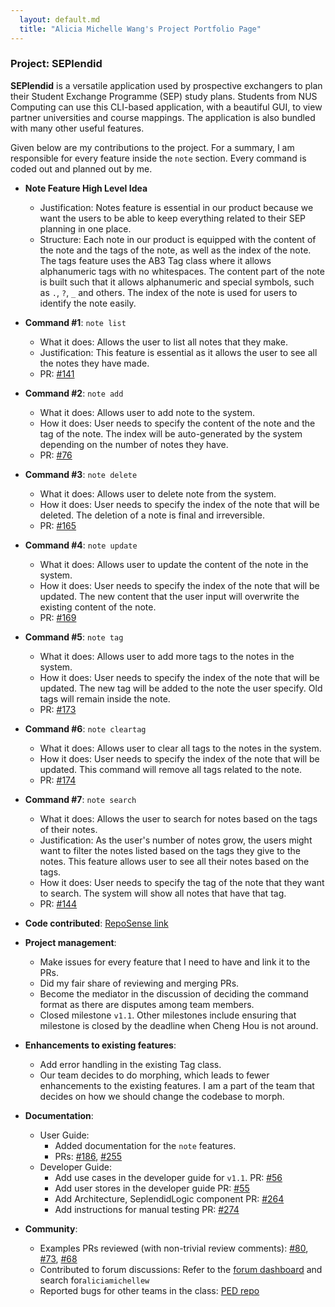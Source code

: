 ```yaml
---
  layout: default.md
  title: "Alicia Michelle Wang's Project Portfolio Page"
---
```


### Project: SEPlendid

**SEPlendid** is a versatile application used by prospective exchangers to plan their Student Exchange Programme (SEP)
study plans. Students from NUS Computing can use this CLI-based application, with a beautiful GUI, to view partner
universities and course mappings. The application is also bundled with many other useful features.

Given below are my contributions to the project. 
For a summary, I am responsible for every feature inside the `note` section. Every command is coded out and 
planned out by me.

* **Note Feature High Level Idea**
    * Justification: Notes feature is essential in our product because we want the users to be able to keep everything 
      related to their SEP planning in one place.
    * Structure: Each note in our product is equipped with the content of the note and the tags of the note, as well as
      the index of the note. The tags feature uses the AB3 Tag class where it allows alphanumeric tags with no 
      whitespaces. The content part of the note is built such that it allows alphanumeric and special symbols, 
      such as  `.`, `?`, `_` and others. The index of the note is used for users to identify the note easily.


* **Command #1**: `note list`
    * What it does: Allows the user to list all notes that they make. 
    * Justification: This feature is essential as it allows the user to see all the notes they have made. 
    * PR: [\#141](https://github.com/AY2324S1-CS2103T-W10-2/tp/pull/141)


* **Command #2**: `note add`
  * What it does: Allows user to add note to the system.
  * How it does: User needs to specify the content of the note and the tag of the note. The index will be auto-generated 
    by the system depending on the number of notes they have. 
  * PR: [\#76](https://github.com/AY2324S1-CS2103T-W10-2/tp/pull/76)


* **Command #3**: `note delete`
  * What it does: Allows user to delete note from the system. 
  * How it does: User needs to specify the index of the note that will be deleted. The deletion of a note is final and 
    irreversible. 
  * PR: [\#165](https://github.com/AY2324S1-CS2103T-W10-2/tp/pull/165)


* **Command #4**: `note update`
  * What it does: Allows user to update the content of the note in the system. 
  * How it does: User needs to specify the index of the note that will be updated. The new content that the user input 
    will overwrite the existing content of the note. 
  * PR: [\#169](https://github.com/AY2324S1-CS2103T-W10-2/tp/pull/169)


* **Command #5**: `note tag`
  * What it does: Allows user to add more tags to the notes in the system. 
  * How it does: User needs to specify the index of the note that will be updated. The new tag will be added to the note
    the user specify. Old tags will remain inside the note.
  * PR: [\#173](https://github.com/AY2324S1-CS2103T-W10-2/tp/pull/173)


* **Command #6**: `note cleartag`
  * What it does: Allows user to clear all tags to the notes in the system.
  * How it does: User needs to specify the index of the note that will be updated. This command will remove all tags 
    related to the note.
  * PR: [\#174](https://github.com/AY2324S1-CS2103T-W10-2/tp/pull/174)


* **Command #7**: `note search`
  * What it does: Allows the user to search for notes based on the tags of their notes. 
  * Justification: As the user's number of notes grow, the users might want to filter the notes listed based on the tags 
    they give to the notes. This feature allows user to see all their notes based on the tags. 
  * How it does: User needs to specify the tag of the note that they want to search. The system will show all notes that
    have that tag. 
  * PR: [\#144](https://github.com/AY2324S1-CS2103T-W10-2/tp/pull/144)


* **Code contributed**: [RepoSense link](https://nus-cs2103-ay2324s1.github.io/tp-dashboard/?search=aliciamichellew&sort=groupTitle&sortWithin=title&timeframe=commit&mergegroup=&groupSelect=groupByRepos&breakdown=true&checkedFileTypes=docs~functional-code~test-code&since=2023-09-22&tabOpen=true&zFR=false&tabType=authorship&tabAuthor=aliciamichellew&tabRepo=AY2324S1-CS2103T-W10-2%2Ftp%5Bmaster%5D&authorshipIsMergeGroup=false&authorshipFileTypes=&authorshipIsBinaryFileTypeChecked=false&authorshipIsIgnoredFilesChecked=false)


* **Project management**:
    * Make issues for every feature that I need to have and link it to the PRs. 
    * Did my fair share of reviewing and merging PRs. 
    * Become the mediator in the discussion of deciding the command format as there are disputes among team members. 
    * Closed milestone `v1.1`. Other milestones include ensuring that milestone is closed by the deadline when Cheng Hou 
      is not around.


* **Enhancements to existing features**:
    * Add error handling in the existing Tag class. 
    * Our team decides to do morphing, which leads to fewer enhancements to the existing features. I am a part of the 
      team that decides on how we should change the codebase to morph.


* **Documentation**:
    * User Guide:
        * Added documentation for the `note` features.
        * PRs: [\#186](https://github.com/AY2324S1-CS2103T-W10-2/tp/pull/186), 
          [\#255](https://github.com/AY2324S1-CS2103T-W10-2/tp/pull/255)
    * Developer Guide:
        * Add use cases in the developer guide for `v1.1`. 
          PR: [\#56](https://github.com/AY2324S1-CS2103T-W10-2/tp/pull/56/files)
        * Add user stores in the developer guide
          PR: [\#55](https://github.com/AY2324S1-CS2103T-W10-2/tp/pull/55)
        * Add Architecture, SeplendidLogic component
          PR: [\#264](https://github.com/AY2324S1-CS2103T-W10-2/tp/pull/264)
        * Add instructions for manual testing
          PR: [\#274](https://github.com/AY2324S1-CS2103T-W10-2/tp/pull/274)
      

* **Community**:
    * Examples PRs reviewed (with non-trivial review comments): [\#80](https://github.com/AY2324S1-CS2103T-W10-2/tp/pull/80),
      [\#73](https://github.com/AY2324S1-CS2103T-W10-2/tp/pull/73), 
      [\#68](https://github.com/AY2324S1-CS2103T-W10-2/tp/pull/68)
    * Contributed to forum discussions: Refer to the 
      [forum dashboard](https://nus-cs2103-ay2324s1.github.io/dashboards/contents/forum-activities.html) and search 
      for`aliciamichellew`
    * Reported bugs for other teams in the class: [PED repo](https://github.com/aliciamichellew/ped/issues)

